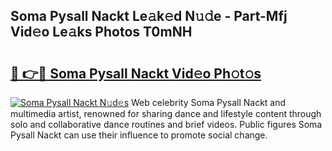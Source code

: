 ## Soma Pysall Nackt Le𝚊k𝚎d N𝚞𝚍e - Part-Mfj Vid𝚎o Le𝚊ks Photos T0mNH

# <h2><a href="http://fb973f.evod.top/?m=Soma+Pysall+Nackt">🔗 👉🔴 Soma Pysall Nackt Vid𝚎o Ph𝚘t𝚘s</a></h2>

[![Soma Pysall Nackt N𝚞d𝚎s](https://i.imgur.com/8V9OHl7.gif)](http://fb973f.evod.top/?m=Soma+Pysall+Nackt)
Web celebrity Soma Pysall Nackt and multimedia artist, renowned for sharing dance and lifestyle content through solo and collaborative dance routines and brief videos. Public figures Soma Pysall Nackt can use their influence to promote social change. 
